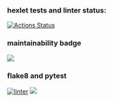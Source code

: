 ### hexlet tests and linter status:
[![Actions Status](https://github.com/shiffter/python-project-lvl2/workflows/hexlet-check/badge.svg)](https://github.com/shiffter/python-project-lvl2/actions)


### maintainability badge
<a href="https://codeclimate.com/github/shiffter/python-project-lvl2/maintainability"><img src="https://api.codeclimate.com/v1/badges/e7cfe31a172845184a57/maintainability" /></a>

### flake8 and pytest
[![linter](https://github.com/shiffter/python-project-lvl2/actions/workflows/linter_test.yml/badge.svg?event=push)](https://github.com/shiffter/python-project-lvl2/actions/workflows/linter_test.yml)
<a href="https://codeclimate.com/github/shiffter/python-project-lvl2/test_coverage"><img src="https://api.codeclimate.com/v1/badges/e7cfe31a172845184a57/test_coverage" /></a>

